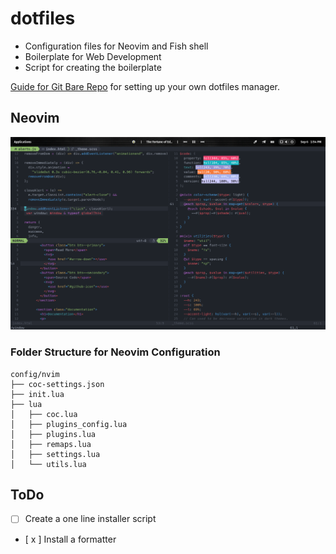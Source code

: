 # dotfiles

- Configuration files for Neovim and Fish shell
- Boilerplate for Web Development
- Script for creating the boilerplate

[Guide for Git Bare Repo](https://www.atlassian.com/git/tutorials/dotfiles) for setting up your own dotfiles manager.

## Neovim 

![Screenshot](screenshot.png "Neovim Customization")

### Folder Structure for Neovim Configuration
```
config/nvim
├── coc-settings.json
├── init.lua
├── lua
│   ├── coc.lua
│   ├── plugins_config.lua
│   ├── plugins.lua
│   ├── remaps.lua
│   ├── settings.lua
│   └── utils.lua
```

## ToDo

- [  ] Create a one line installer script
- [ x ] Install a formatter
